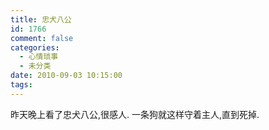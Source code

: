 ```yaml
---
title: 忠犬八公
id: 1766
comment: false
categories:
  - 心情琐事
  - 未分类
date: 2010-09-03 10:15:00
tags:
---
```


昨天晚上看了忠犬八公,很感人.
一条狗就这样守着主人,直到死掉.